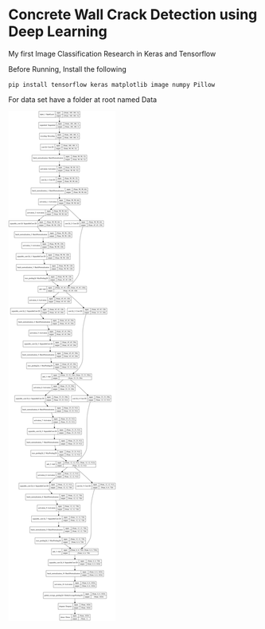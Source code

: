 # Concrete Wall Crack Detection using Deep Learning

My first Image Classification Research in Keras and Tensorflow

Before Running, Install the following

```
pip install tensorflow keras matplotlib image numpy Pillow
```


For data set have a folder at root named Data

![](model.png?raw=true)
